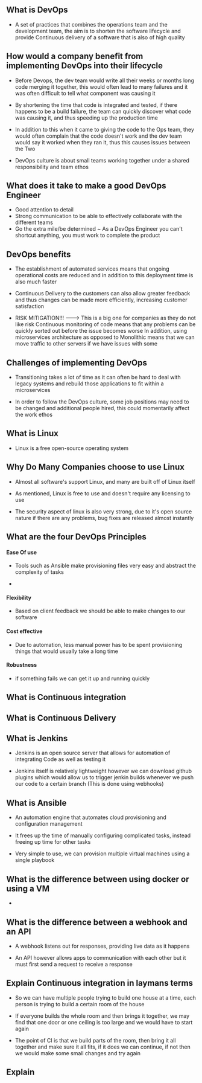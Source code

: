 

## What is DevOps

- A set of practices that combines the operations team and the development team, the aim
is to shorten the software lifecycle and provide Continuous delivery of a software
that is also of high quality

## How would a company benefit from implementing DevOps into their lifecycle

- Before Devops, the dev team would write all their weeks or months long code
merging it together, this would often lead to many failures and it was often difficult
to tell what component was causing it

- By shortening the time that code is integrated and tested, if there happens to
be a build failure, the team can quickly discover what code was causing it, and
thus speeding up the production time

- In addition to this when it came to giving the code to the Ops team, they would
often complain that the code doesn't work and the dev team would say it worked when
they ran it, thus this causes issues between the Two

- DevOps culture is about small teams working together under a shared responsibility
and team ethos


## What does it take to make a good DevOps Engineer

- Good attention to detail
- Strong communication to be able to effectively collaborate with the different teams
- Go the extra mile/be determined ~ As a DevOps Engineer you can't shortcut anything,
you must work to complete the product

## DevOps benefits

- The establishment of automated services means that ongoing operational costs are reduced
and in addition to this deployment time is also much faster

- Continuous Delivery to the customers can also allow greater feedback and thus changes
can be made more efficiently, increasing customer satisfaction

- RISK MITIGATION!!! ---> This is a big one for companies as they do not like risk
Continuous monitoring of code means that any problems can be quickly sorted out
before the issue becomes worse
In addition, using microservices architecture as opposed to Monolithic means that
we can move traffic to other servers if we have issues with some

## Challenges of implementing DevOps

- Transitioning takes a lot of time as it can often be hard to deal with legacy systems
and rebuild those applications to fit within a microservices

- In order to follow the DevOps culture, some job positions may need to be changed
and additional people hired, this could momentarily affect the work ethos

## What is Linux

- Linux is a free open-source operating system

## Why Do Many Companies choose to use Linux

- Almost all software's support Linux, and many are built off of Linux itself

- As mentioned, Linux is free to use and doesn't require any licensing to use

- The security aspect of linux is also very strong, due to it's open source nature
if there are any problems, bug fixes are released almost instantly


## What are the four DevOps Principles


#### Ease Of use

- Tools such as Ansible make provisioning files very easy and abstract the complexity
of tasks

-

#### Flexibility

- Based on client feedback we should be able to make changes to our software


#### Cost effective

- Due to automation, less manual power has to be spent provisioning things that would usually
take a long time

#### Robustness

- if something fails we can get it up and running quickly


## What is Continuous integration

## What is Continuous Delivery

## What is Jenkins

- Jenkins is an open source server that allows for automation of integrating Code
as well as testing it

- Jenkins itself is relatively lightweight however we can download github plugins
which would allow us to trigger jenkin builds whenever we push our code to a certain
branch (This is done using webhooks)


## What is Ansible

- An automation engine that automates cloud provisioning and configuration
management

- It frees up the time of manually configuring complicated tasks, instead freeing
up time for other tasks

- Very simple to use, we can provision multiple virtual machines using a single
playbook



## What is the difference between using docker or using a VM

-

## What is the difference between a webhook and an API

- A webhook listens out for responses, providing live data as it happens

- An API however allows apps to communication with each other but it must first
send a request to receive a response


## Explain Continuous integration in laymans terms

- So we can have multiple people trying to build one house at a time, each person is
trying to build a certain room of the house

- If everyone builds the whole room and then brings it together, we may find that
one door or one ceiling is too large and we would have to start again

- The point of CI is that we build parts of the room, then bring it all together and make sure
it all fits, if it does we can continue, if not then we would make some small changes
and try again


## Explain
